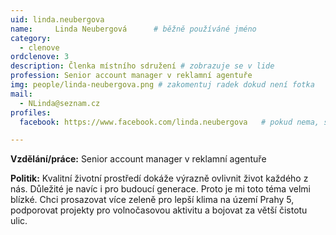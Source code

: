 ```yaml
---
uid: linda.neubergova
name:     Linda Neubergová  	# běžně používáné jméno
category:
  - clenove
ordclenove: 3
description: Členka místního sdružení # zobrazuje se v lide
profession: Senior account manager v reklamní agentuře
img: people/linda-neubergova.png # zakomentuj radek dokud není fotka
mail:
  - NLinda@seznam.cz
profiles:
  facebook: https://www.facebook.com/linda.neubergova   # pokud nema, staci smazat tuto radku

---
```


**Vzdělání/práce:** Senior account manager v reklamní agentuře

**Politik:** Kvalitní životní prostředí dokáže výrazně ovlivnit život každého z nás. Důležité je navíc i pro budoucí generace. Proto je mi toto téma velmi blízké. Chci prosazovat více zeleně pro lepší klima na území Prahy 5, podporovat projekty pro volnočasovou aktivitu a bojovat za větší čistotu ulic.
